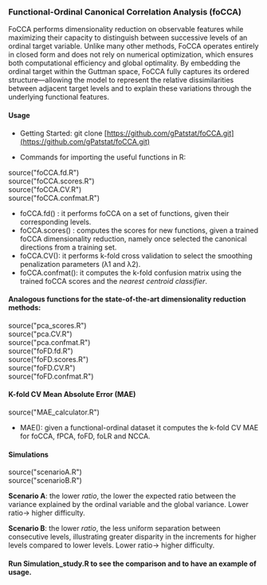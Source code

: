 ###  Functional-Ordinal Canonical Correlation Analysis (foCCA)
FoCCA performs dimensionality reduction on observable features while maximizing their capacity to distinguish between successive levels of an ordinal target variable. Unlike many other methods, FoCCA operates entirely in closed form and does not rely on numerical optimization, which ensures both computational efficiency and global optimality. By embedding the ordinal target within the Guttman space, FoCCA fully captures its ordered structure—allowing the model to represent the relative dissimilarities between adjacent target levels and to explain these variations through the underlying functional features.

####  Usage

* Getting Started: git clone [https://github.com/gPatstat/foCCA.git](https://github.com/gPatstat/foCCA.git)

* Commands for importing the useful functions in R:

source("foCCA.fd.R") <br>
source("foCCA.scores.R") <br>
source("foCCA.CV.R") <br>
source("foCCA.confmat.R")<br>

- foCCA.fd() : it performs foCCA on a set of functions, given their corresponding levels.<br>
- foCCA.scores() : computes the scores for new functions, given a trained foCCA dimensionality reduction, namely once selected the canonical directions from a training set.<br>
- foCCA.CV(): it performs k-fold cross validation to select the smoothing penalization parameters (λ1 and λ2).<br>
- foCCA.confmat(): it computes the k-fold confusion matrix using the trained foCCA scores and the _nearest centroid classifier_.<br>

#### Analogous functions for the state-of-the-art dimensionality reduction methods:

source("pca_scores.R")<br>
source("pca.CV.R")<br>
source("pca.confmat.R")<br>
source("foFD.fd.R")<br>
source("foFD.scores.R")<br>
source("foFD.CV.R")<br>
source("foFD.confmat.R")<br>

#### K-fold CV Mean Absolute Error (MAE)

source("MAE_calculator.R")

- MAE(): given a functional-ordinal dataset it computes the k-fold CV MAE for foCCA, fPCA, foFD, foLR and NCCA.
  
#### Simulations 

source("scenarioA.R")<br>
source("scenarioB.R")<br>

**Scenario A**: the lower $ratio$, the lower the expected ratio between the variance explained by the ordinal variable and the global variance. Lower ratio-> higher difficulty.

**Scenario B**: the lower $ratio$, the less uniform separation between consecutive levels, illustrating greater disparity in the increments for higher levels compared to lower levels. Lower ratio-> higher difficulty.

#### Run Simulation_study.R to see the comparison and to have an example of usage.


